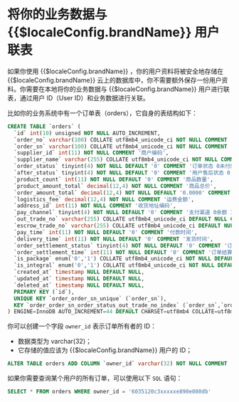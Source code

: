 #  将你的业务数据与 {{$localeConfig.brandName}} 用户联表

<LastUpdated/>

如果你使用 {{$localeConfig.brandName}} ，你的用户资料将被安全地存储在 {{$localeConfig.brandName}} 云上的数据库中，你不需要额外保存一份用户资料。你需要在本地将你的业务数据与 {{$localeConfig.brandName}} 用户进行联表，通过用户 ID（User ID）和业务数据进行关联。

比如你的业务系统中有一个订单表（orders），它自身的表结构如下：

```sql
CREATE TABLE `orders` (
  `id` int(10) unsigned NOT NULL AUTO_INCREMENT,
  `order_no` varchar(100) COLLATE utf8mb4_unicode_ci NOT NULL COMMENT '订单编号',
  `order_sn` varchar(100) COLLATE utf8mb4_unicode_ci NOT NULL COMMENT '交易号',
  `supplier_id` int(11) NOT NULL COMMENT '商户编码',
  `supplier_name` varchar(255) COLLATE utf8mb4_unicode_ci NOT NULL COMMENT '商户名称',
  `order_status` tinyint(4) NOT NULL DEFAULT '0' COMMENT '订单状态 0未付款,1已付款,2已发货,3已签收,-1退货申请,-2退货中,-3已退货,-4取消交易',
  `after_status` tinyint(4) NOT NULL DEFAULT '0' COMMENT '用户售后状态 0 未发起售后 1 申请售后 -1 售后已取消 2 处理中 200 处理完毕',
  `product_count` int(11) NOT NULL DEFAULT '0' COMMENT '商品数量',
  `product_amount_total` decimal(12,4) NOT NULL COMMENT '商品总价',
  `order_amount_total` decimal(12,4) NOT NULL DEFAULT '0.0000' COMMENT '实际付款金额',
  `logistics_fee` decimal(12,4) NOT NULL COMMENT '运费金额',
  `address_id` int(11) NOT NULL COMMENT '收货地址编码',
  `pay_channel` tinyint(4) NOT NULL DEFAULT '0' COMMENT '支付渠道 0余额 1微信 2支付宝',
  `out_trade_no` varchar(255) COLLATE utf8mb4_unicode_ci DEFAULT NULL COMMENT '订单支付单号',
  `escrow_trade_no` varchar(255) COLLATE utf8mb4_unicode_ci DEFAULT NULL COMMENT '第三方支付流水号',
  `pay_time` int(11) NOT NULL DEFAULT '0' COMMENT '付款时间',
  `delivery_time` int(11) NOT NULL DEFAULT '0' COMMENT '发货时间',
  `order_settlement_status` tinyint(4) NOT NULL DEFAULT '0' COMMENT '订单结算状态 0未结算 1已结算',
  `order_settlement_time` int(11) NOT NULL DEFAULT '0' COMMENT '订单结算时间',
  `is_package` enum('0','1') COLLATE utf8mb4_unicode_ci NOT NULL DEFAULT '0' COMMENT '是否是套餐',
  `is_integral` enum('0','1') COLLATE utf8mb4_unicode_ci NOT NULL DEFAULT '0' COMMENT '是否是积分产品',
  `created_at` timestamp NULL DEFAULT NULL,
  `updated_at` timestamp NULL DEFAULT NULL,
  `deleted_at` timestamp NULL DEFAULT NULL,
  PRIMARY KEY (`id`),
  UNIQUE KEY `order_order_sn_unique` (`order_sn`),
  KEY `order_order_sn_order_status_out_trade_no_index` (`order_sn`,`order_status`,`out_trade_no`(191))
) ENGINE=InnoDB AUTO_INCREMENT=44 DEFAULT CHARSET=utf8mb4 COLLATE=utf8mb4_unicode_ci;
```

你可以创建一个字段 `owner_id` 表示订单所有者的 ID：

- 数据类型为 varchar(32)；
- 它存储的值应该为 {{$localeConfig.brandName}} 用户的 ID；

```sql
ALTER TABLE orders ADD COLUMN `owner_id` varchar(32) NOT NULL COMMENT '订单所有者用户 ID',
```

如果你需要查询某个用户的所有订单，可以使用以下 `SQL` 语句：

```sql
SELECT * FROM orders WHERE owner_id = '6035120c3xxxxxe890e080db'
```